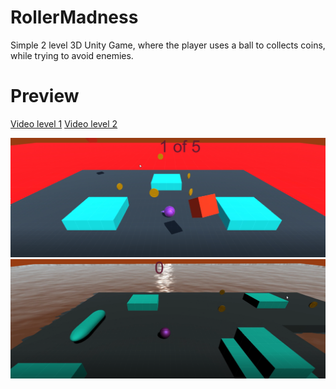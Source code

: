 # RollerMadness
Simple 2 level 3D Unity Game, where the player uses a ball to collects coins, while trying to avoid enemies.

# Preview
[Video level 1](https://github.com/ZhuldyzI/RollerMadness/blob/main/RollerMadness%20-%20Level1%20Scene%20-%20PC%2C%20Mac%20%26%20Linux%20Standalone%20-%20Unity%202021.1.24f1%20Personal%20_DX11_%202022-04-08%2018-01-13.mp4)
[Video level 2](https://github.com/ZhuldyzI/RollerMadness/blob/main/RollerMadness%20-%20Level2%20Scene%20-%20PC%2C%20Mac%20%26%20Linux%20Standalone%20-%20Unity%202021.1.24f1%20Personal%20_DX11_%202022-04-08%2018-03-38.mp4)

![Photo level 1](https://github.com/ZhuldyzI/RollerMadness/blob/main/1lvl.png)
![Photo level 2](https://github.com/ZhuldyzI/RollerMadness/blob/main/2lvl.png)
